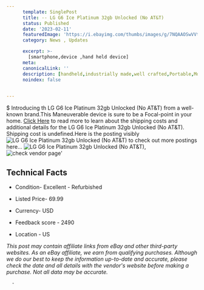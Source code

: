 ```yaml
---
      template: SinglePost
      title: -- LG G6 Ice Platinum 32gb Unlocked (No AT&T)
      status: Published
      date: '2023-02-11'
      featuredImage: 'https://i.ebayimg.com/thumbs/images/g/7NQAAOSwVVtjcmHl/s-l225.jpg'
      category: News , Updates

      excerpt: >-
        [smartphone,device ,hand held device]
      meta:
      canonicalLink: ''
      description: [handheld,industrially made,well crafted,Portable,Mobile,Compact,Convenient,Lightweight,Maneuverable,Man-portable,Miniature,Carriable,Hand-held,Light,Holdable,Transportable,Mobile device,Pocket-sized,On-the-go,Wireless,Cordless,Compact size,Convenient size, smartphone,device ,hand held device]
      noindex: false
      

---
```

$
      Introducing th LG G6 Ice Platinum 32gb Unlocked (No AT&T) from a well-known brand.This Maneuverable device  is sure to be a Focal-point in your home. [Click Here](https://www.ebay.com/itm/354525663051?hash=item528b604f4b%3Ag%3A7NQAAOSwVVtjcmHl&mkevt=1&mkcid=1&mkrid=711-53200-19255-0&campid=%253CePNCampaignId%253E&customid=%253CreferenceId%253E&toolid=10049) to read more to learn about the shipping costs and additional details for the LG G6 Ice Platinum 32gb Unlocked (No AT&T). Shipping cost is undefined.Here is the posting visibly ![LG G6 Ice Platinum 32gb Unlocked (No AT&T)](https://i.ebayimg.com/thumbs/images/g/7NQAAOSwVVtjcmHl/s-l225.jpg) to check out more postings here... ![LG G6 Ice Platinum 32gb Unlocked (No AT&T)](https://i.ebayimg.com/images/g/7NQAAOSwVVtjcmHl/s-l960.jpg), ![check vendor page](https://origin-galleryplus.ebayimg.com/ws/web/354525663051_2_0_1/225x225.jpg)'

      

 ## Technical Facts 



     
      

 - Condition- Excellent - Refurbished 


      

 - Listed Price- 69.99 


      

 - Currency- USD 


      

 - Feedback score - 2490 


      

 - Location - US 


      
      

 *_This post may contain affiliate links from eBay and other third-party websites. As an eBay affiliate, we earn from qualifying purchases. Although we do our best to keep the information up-to-date and accurate, please check the date and all details with the vendor's website before making a purchase. Not all data may be accurate._*




      -
